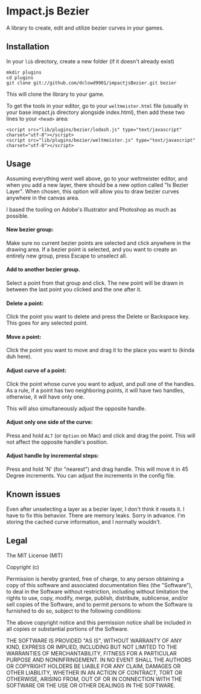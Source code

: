 Impact.js Bezier
================

A library to create, edit and utilize bezier curves in your games.

Installation
------------
In your `lib` directory, create a new folder (if it doesn't already exist)

    mkdir plugins
    cd plugins
    git clone git://github.com/dclowd9901/impactjsBezier.git bezier

This will clone the library to your game.

To get the tools in your editor, go to your `weltmeister.html` file (usually in your base impact.js directory alongside index.html), then add these two lines to your `<head>` area:

    <script src="lib/plugins/bezier/lodash.js" type="text/javascript" charset="utf-8"></script>
    <script src="lib/plugins/bezier/weltmeister.js" type="text/javascript" charset="utf-8"></script>

Usage
-----

Assuming everything went well above, go to your weltmeister editor, and when you add a new layer, there should be a new option called "Is Bezier Layer". When chosen, this option will allow you to draw bezier curves anywhere in the canvas area.

I based the tooling on Adobe's Illustrator and Photoshop as much as possible.

#### New bezier group:

Make sure no current bezier points are selected and click anywhere in the drawing area. If a bezier point is selected, and you want to create an entirely new group, press Escape to unselect all.

#### Add to another bezier group.

Select a point from that group and click. The new point will be drawn in between the last point you clicked and the one after it.

#### Delete a point:

Click the point you want to delete and press the Delete or Backspace key. This goes for any selected point.

#### Move a point:

Click the point you want to move and drag it to the place you want to (kinda duh here).

#### Adjust curve of a point:

Click the point whose curve you want to adjust, and pull one of the handles. As a rule, if a point has two neighboring points, it will have two handles, otherwise, it will have only one.

This will also simultaneously adjust the opposite handle.

#### Adjust only one side of the curve:

Press and hold `ALT` (or `Option` on Mac) and click and drag the point. This will not affect the opposite handle's position.

#### Adjust handle by incremental steps:

Press and hold 'N' (for "nearest") and drag handle. This will move it in 45 Degree increments. You can adjust the increments in the config file.

Known issues
------------

Even after unselecting a layer as a bezier layer, I don't think it resets it. I have to fix this behavior.
There are memory leaks. Sorry in advance.
I'm storing the cached curve information, and I normally wouldn't. 





Legal
-----
The MIT License (MIT)

Copyright (c) <year> <copyright holders>

Permission is hereby granted, free of charge, to any person obtaining a copy
of this software and associated documentation files (the "Software"), to deal
in the Software without restriction, including without limitation the rights
to use, copy, modify, merge, publish, distribute, sublicense, and/or sell
copies of the Software, and to permit persons to whom the Software is
furnished to do so, subject to the following conditions:

The above copyright notice and this permission notice shall be included in
all copies or substantial portions of the Software.

THE SOFTWARE IS PROVIDED "AS IS", WITHOUT WARRANTY OF ANY KIND, EXPRESS OR
IMPLIED, INCLUDING BUT NOT LIMITED TO THE WARRANTIES OF MERCHANTABILITY,
FITNESS FOR A PARTICULAR PURPOSE AND NONINFRINGEMENT. IN NO EVENT SHALL THE
AUTHORS OR COPYRIGHT HOLDERS BE LIABLE FOR ANY CLAIM, DAMAGES OR OTHER
LIABILITY, WHETHER IN AN ACTION OF CONTRACT, TORT OR OTHERWISE, ARISING FROM,
OUT OF OR IN CONNECTION WITH THE SOFTWARE OR THE USE OR OTHER DEALINGS IN
THE SOFTWARE.

